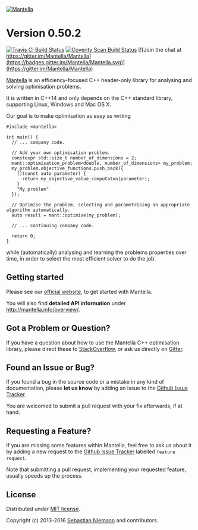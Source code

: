 [![Mantella](http://sebastianniemann.github.io/Mantella/assets/images/logo_with_name.png)](http://mantella.info/)

Version 0.50.2
==============

[![Travis CI Build Status](https://travis-ci.org/Mantella/Mantella.png?branch=master)](https://travis-ci.org/Mantella/Mantella) [![Coverity Scan Build Status](https://scan.coverity.com/projects/3285/badge.svg)](https://scan.coverity.com/projects/3285) [![Join the chat at https://gitter.im/Mantella/Mantella](https://badges.gitter.im/Mantella/Mantella.svg)](https://gitter.im/Mantella/Mantella)

[Mantella](http://mantella.info/) is an efficiency-focused C++ header-only library for analysing and solving optimisation problems.

It is written in C++14 and only depends on the C++ standard library, supporting Linux, Windows and Mac OS X.

Our goal is to make optimisation as easy as writing

```
#include <mantella>

int main() {
  // ... company code.

  // Add your own optimisation problem.
  constexpr std::size_t number_of_dimensions = 2;
  mant::optimisation_problem<double, number_of_dimensions> my_problem;
  my_problem.objective_functions.push_back({
    [](const auto parameter) {
      return my_objective_value_computaton(parameter);
    }
    "My problem"
  });
  
  // Optimise the problem, selecting and parametrising an appropriate algorithm automatically.
  auto result = mant::optimise(my_problem);

  // ... continuing company code.
  
  return 0;
}
```

while (automatically) analysing and learning the problems properties over time, in order to select the most efficient solver to do the job.

Getting started
---------------
Please see our [official website](http://mantella.info/getting-started/), to get started with Mantella.

You will also find **detailed API information** under http://mantella.info/overview/.

Got a Problem or Question?
--------------------------
If you have a question about how to use the Mantella C++ optimisation library, please direct these to [StackOverflow](http://stackoverflow.com/questions/tagged/mantella), or ask us directly on [Gitter](https://gitter.im/Mantella/Mantella).

Found an Issue or Bug?
----------------------
If you found a bug in the source code or a mistake in any kind of documentation, please **let us know** by adding an issue to the [Github Issue Tracker](https://github.com/Mantella/Mantella/issues).

You are welcomed to submit a pull request with your fix afterwards, if at hand.

Requesting a Feature?
---------------------
If you are missing some features within Mantella, feel free to ask us about it by adding a new request to the [Github Issue Tracker](https://github.com/Mantella/Mantella/issues) labelled `feature request`.

Note that submitting a pull request, implementing your requested feature, usually speeds up the process.

License
-------
Distributed under [MIT license](http://opensource.org/licenses/MIT).

Copyright (c) 2013-2016 [Sebastian Niemann](mailto:niemann@sra.uni-hannover.de) and contributors.
